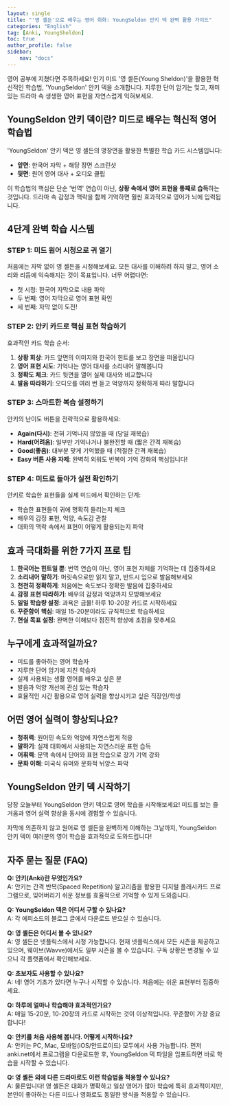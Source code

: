 ```yaml
---
layout: single
title: "'영 셸든'으로 배우는 영어 회화: YoungSeldon 안키 덱 완벽 활용 가이드"
categories: "English"
tag: [Anki, YoungSheldon]
toc: true
author_profile: false
sidebar:
    nav: "docs"
---
```

영어 공부에 지쳤다면 주목하세요! 인기 미드 '영 셸든(Young Sheldon)'을 활용한 혁신적인 학습법, 'YoungSeldon' 안키 덱을 소개합니다. 지루한 단어 암기는 잊고, 재미있는 드라마 속 생생한 영어 표현을 자연스럽게 익혀보세요.

## YoungSeldon 안키 덱이란? 미드로 배우는 혁신적 영어 학습법

'YoungSeldon' 안키 덱은 영 셸든의 명장면을 활용한 특별한 학습 카드 시스템입니다:

- **앞면**: 한국어 자막 + 해당 장면 스크린샷
- **뒷면**: 원어 영어 대사 + 오디오 클립

이 학습법의 핵심은 단순 '번역' 연습이 아닌, **상황 속에서 영어 표현을 통째로 습득**하는 것입니다. 드라마 속 감정과 맥락을 함께 기억하면 훨씬 효과적으로 영어가 뇌에 입력됩니다.

## 4단계 완벽 학습 시스템

### STEP 1: 미드 원어 시청으로 귀 열기

처음에는 자막 없이 영 셸든을 시청해보세요. 모든 대사를 이해하려 하지 말고, 영어 소리와 리듬에 익숙해지는 것이 목표입니다. 너무 어렵다면:

- 첫 시청: 한국어 자막으로 내용 파악
- 두 번째: 영어 자막으로 영어 표현 확인
- 세 번째: 자막 없이 도전!

### STEP 2: 안키 카드로 핵심 표현 학습하기

효과적인 카드 학습 순서:

1. **상황 회상**: 카드 앞면의 이미지와 한국어 힌트를 보고 장면을 떠올립니다
2. **영어 표현 시도**: 기억나는 영어 대사를 소리내어 말해봅니다
3. **정확도 체크**: 카드 뒷면을 열어 실제 대사와 비교합니다
4. **발음 따라하기**: 오디오를 여러 번 듣고 억양까지 정확하게 따라 말합니다

### STEP 3: 스마트한 복습 설정하기

안키의 난이도 버튼을 전략적으로 활용하세요:

- **Again(다시)**: 전혀 기억나지 않았을 때 (당일 재복습)
- **Hard(어려움)**: 일부만 기억나거나 불완전할 때 (짧은 간격 재복습)
- **Good(좋음)**: 대부분 맞게 기억했을 때 (적절한 간격 재복습)
- **Easy 버튼 사용 자제**: 완벽히 외워도 반복이 기억 강화의 핵심입니다!

### STEP 4: 미드로 돌아가 실전 확인하기

안키로 학습한 표현들을 실제 미드에서 확인하는 단계:

- 학습한 표현들이 귀에 명확히 들리는지 체크
- 배우의 감정 표현, 억양, 속도감 관찰
- 대화의 맥락 속에서 표현이 어떻게 활용되는지 파악

## 효과 극대화를 위한 7가지 프로 팁

1. **한국어는 힌트일 뿐**: 번역 연습이 아닌, 영어 표현 자체를 기억하는 데 집중하세요
2. **소리내어 말하기**: 머릿속으로만 읽지 말고, 반드시 입으로 발음해보세요
3. **천천히 정확하게**: 처음에는 속도보다 정확한 발음에 집중하세요
4. **감정 표현 따라하기**: 배우의 감정과 억양까지 모방해보세요
5. **일일 학습량 설정**: 과욕은 금물! 하루 10-20장 카드로 시작하세요
6. **꾸준함이 핵심**: 매일 15-20분이라도 규칙적으로 학습하세요
7. **현실 목표 설정**: 완벽한 이해보다 점진적 향상에 초점을 맞추세요

## 누구에게 효과적일까요?

- 미드를 좋아하는 영어 학습자
- 지루한 단어 암기에 지친 학습자
- 실제 사용되는 생활 영어를 배우고 싶은 분
- 발음과 억양 개선에 관심 있는 학습자
- 효율적인 시간 활용으로 영어 실력을 향상시키고 싶은 직장인/학생

## 어떤 영어 실력이 향상되나요?

- **청취력**: 원어민 속도와 억양에 자연스럽게 적응
- **말하기**: 실제 대화에서 사용되는 자연스러운 표현 습득
- **어휘력**: 문맥 속에서 단어와 표현 학습으로 장기 기억 강화
- **문화 이해**: 미국식 유머와 문화적 뉘앙스 파악

## YoungSeldon 안키 덱 시작하기

당장 오늘부터 YoungSeldon 안키 덱으로 영어 학습을 시작해보세요! 미드를 보는 즐거움과 영어 실력 향상을 동시에 경험할 수 있습니다.

자막에 의존하지 않고 원어로 영 셸든을 완벽하게 이해하는 그날까지, YoungSeldon 안키 덱이 여러분의 영어 학습을 효과적으로 도와드립니다!

## 자주 묻는 질문 (FAQ)

**Q: 안키(Anki)란 무엇인가요?**  
A: 안키는 간격 반복(Spaced Repetition) 알고리즘을 활용한 디지털 플래시카드 프로그램으로, 잊어버리기 쉬운 정보를 효율적으로 기억할 수 있게 도와줍니다.

**Q: YoungSeldon 덱은 어디서 구할 수 있나요?**  
A: 각 에피소드의 블로그 글에서 다운로드 받으실 수 있습니다.

**Q: 영 셸든은 어디서 볼 수 있나요?**  
A: 영 셸든은 넷플릭스에서 시청 가능합니다. 현재 넷플릭스에서 모든 시즌을 제공하고 있으며, 웨이브(Wavve)에서도 일부 시즌을 볼 수 있습니다. 구독 상황은 변경될 수 있으니 각 플랫폼에서 확인해보세요.

**Q: 초보자도 사용할 수 있나요?**  
A: 네! 영어 기초가 있다면 누구나 시작할 수 있습니다. 처음에는 쉬운 표현부터 집중하세요.

**Q: 하루에 얼마나 학습해야 효과적인가요?**  
A: 매일 15-20분, 10-20장의 카드로 시작하는 것이 이상적입니다. 꾸준함이 가장 중요합니다!

**Q: 안키를 처음 사용해 봅니다. 어떻게 시작하나요?**  
A: 안키는 PC, Mac, 모바일(iOS/안드로이드) 모두에서 사용 가능합니다. 먼저 anki.net에서 프로그램을 다운로드한 후, YoungSeldon 덱 파일을 임포트하면 바로 학습을 시작할 수 있습니다.

**Q: 영 셸든 외에 다른 드라마로도 이런 학습법을 적용할 수 있나요?**  
A: 물론입니다! 영 셸든은 대화가 명확하고 일상 영어가 많아 학습에 특히 효과적이지만, 본인이 좋아하는 다른 미드나 영화로도 동일한 방식을 적용할 수 있습니다.